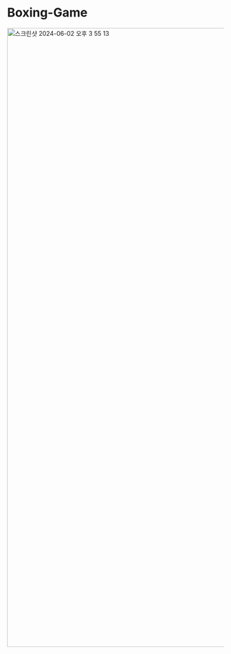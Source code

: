 # Boxing-Game

<img width="1440" alt="스크린샷 2024-06-02 오후 3 55 13" src="https://github.com/jung0228/Boxing-Game/assets/86190997/e45b4c63-6684-4dcc-9241-2a5af06aa077">
